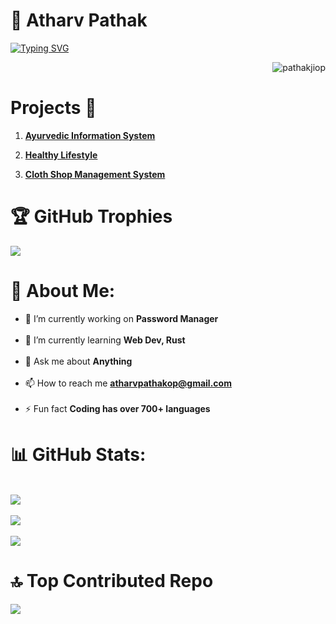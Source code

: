 # 🚀 Atharv Pathak 

<a href="https://git.io/typing-svg"><img src="https://readme-typing-svg.demolab.com?font=Fira+Code&duration=2000&pause=1000&color=00E0E5&random=false&width=435&lines=%F0%9F%92%A1+Innovate.;%E2%9C%A8+Inspire.;%F0%9F%94%A5+Ignite." alt="Typing SVG" /></a>

<p  align="right"> <img src="https://komarev.com/ghpvc/?username=pathakjiop&label=Profile%20views&color=0e75b6&style=flat" alt="pathakjiop" /> </p>

# Projects 🧪


1. **[Ayurvedic Information System](https://github.com/pathakjiop/Ayurvedic-Information-System)**  

2. **[Healthy Lifestyle](https://github.com/pathakjiop/Healthy-Lifestyle)**  

3. **[Cloth Shop Management System](https://github.com/pathakjiop/Cloth-Shop-Mangament-System)**  




# 🏆 GitHub Trophies
![](https://github-profile-trophy.vercel.app/?username=pathakjiop&theme=highcontrast&no-frame=false&no-bg=true&margin-w=7)


# 💫 About Me:
- 🔭 I’m currently working on **Password Manager**<br><br>
- 🌱 I’m currently learning **Web Dev, Rust**<br><br>
- 💬 Ask me about **Anything**<br><br>
- 📫 How to reach me **atharvpathakop@gmail.com**<br><br>
- ⚡ Fun fact **Coding has over 700+ languages**<br>

# 📊 GitHub Stats:
<br>![](https://github-readme-stats.vercel.app/api?username=pathakjiop&theme=highcontrast&hide_border=false&include_all_commits=false&count_private=false)</br>
<br>![](https://github-readme-streak-stats.herokuapp.com/?user=pathakjiop&theme=highcontrast&hide_border=false)</br>
<br>![](https://github-readme-stats.vercel.app/api/top-langs/?username=pathakjiop&theme=highcontrast&hide_border=false&include_all_commits=false&count_private=false&layout=compact)</br>

# 🔝 Top Contributed Repo
![](https://github-contributor-stats.vercel.app/api?username=pathakjiop&limit=5&theme=highcontrast&combine_all_yearly_contributions=true)
